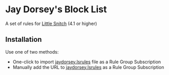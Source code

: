 # Jay Dorsey's Block List

A set of rules for [Little Snitch](https://www.obdev.at/products/littlesnitch/index.html) (4.1 or higher)

## Installation

Use one of two methods:

- One-click to import <a href="x-littlesnitch:subscribe-rules?url=https%3A%2F%2fraw.githubusercontent.com%2Fjaydorsey%2Flittle_snitch_rules%2Fmaster%2Fjaydorsey.lsrules">jaydorsey.lsrules</a> file as a Rule Group Subscription
- Manually add the URL to [jaydorsey.lsrules](https://raw.githubusercontent.com/jaydorsey/little_snitch_rules/master/jaydorsey.lsrules) as a Rule Group Subscription
